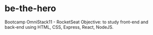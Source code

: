 # be-the-hero
Bootcamp OmniStack11 - RocketSeat
Objective: to study front-end and back-end using HTML, CSS, Express, React, NodeJS.
